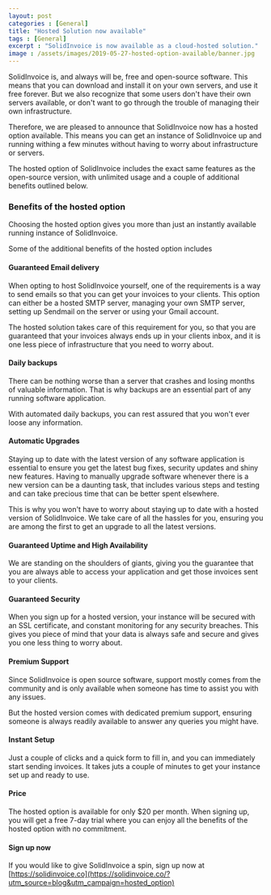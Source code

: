 ```yaml
---
layout: post
categories : [General]
title: "Hosted Solution now available"
tags : [General]
excerpt : "SolidInvoice is now available as a cloud-hosted solution."
image : /assets/images/2019-05-27-hosted-option-available/banner.jpg
---
```


SolidInvoice is, and always will be, free and open-source software. This means that you can download and install it on your own servers, and use it free forever.
But we also recognize that some users don't have their own servers available, or don't want to go through the trouble of managing their own infrastructure.

Therefore, we are pleased to announce that SolidInvoice now has a hosted option available. This means you can get an instance of SolidInvoice up and running withing a few minutes without having to worry about infrastructure or servers.

The hosted option of SolidInvoice includes the exact same features as the open-source version, with unlimited usage and a couple of additional benefits outlined below.

### Benefits of the hosted option

Choosing the hosted option gives you more than just an instantly available running instance of SolidInvoice.

Some of the additional benefits of the hosted option includes

#### Guaranteed Email delivery

When opting to host SolidInvoice yourself, one of the requirements is a way to send emails so that you can get your invoices to your clients.
This option can either be a hosted SMTP server, managing your own SMTP server, setting up Sendmail on the server or using your Gmail account.

The hosted solution takes care of this requirement for you, so that you are guaranteed that your invoices always ends up in your clients inbox, and it is one less piece of infrastructure that you need to worry about.

#### Daily backups

There can be nothing worse than a server that crashes and losing months of valuable information. That is why backups are an essential part of any running software application.

With automated daily backups, you can rest assured that you won't ever loose any information.

#### Automatic Upgrades

Staying up to date with the latest version of any software application is essential to ensure you get the latest bug fixes, security updates and shiny new features.
Having to manually upgrade software whenever there is a new version can be a daunting task, that includes various steps and testing and can take precious time that can be better spent elsewhere.

This is why you won't have to worry about staying up to date with a hosted version of SolidInvoice. We take care of all the hassles for you, ensuring you are among the first to get an upgrade to all the latest versions.

#### Guaranteed Uptime and High Availability

We are standing on the shoulders of giants, giving you the guarantee that you are always able to access your application and get those invoices sent to your clients.

#### Guaranteed Security

When you sign up for a hosted version, your instance will be secured with an SSL certificate, and constant monitoring for any security breaches.
This gives you piece of mind that your data is always safe and secure and gives you one less thing to worry about. 


#### Premium Support

Since SolidInvoice is open source software, support mostly comes from the community and is only available when someone has time to assist you with any issues.

But the hosted version comes with dedicated premium support, ensuring someone is always readily available to answer any queries you might have.

#### Instant Setup

Just a couple of clicks and a quick form to fill in, and you can immediately start sending invoices. It takes juts a couple of minutes to get your instance set up and ready to use.

#### Price

The hosted option is available for only $20 per month. When signing up, you will get a free 7-day trial where you can enjoy all the benefits of the hosted option with no commitment.

#### Sign up now

If you would like to give SolidInvoice a spin, sign up now at [https://solidinvoice.co](https://solidinvoice.co/?utm_source=blog&utm_campaign=hosted_option)
